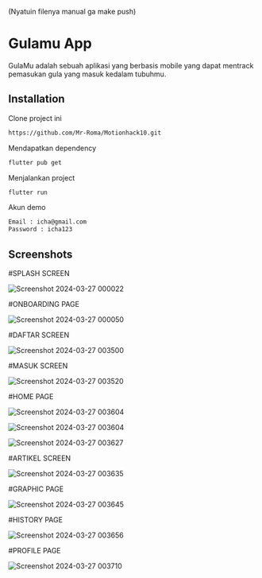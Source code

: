 (Nyatuin filenya manual ga make push)
# Gulamu App

GulaMu adalah sebuah aplikasi yang berbasis mobile yang dapat mentrack pemasukan gula yang masuk kedalam tubuhmu.

## Installation

Clone project ini

```bash
https://github.com/Mr-Roma/Motionhack10.git
```

Mendapatkan dependency

```bash
flutter pub get
```

Menjalankan project

```bash
flutter run
```

Akun demo

```bash
Email : icha@gmail.com
Password : icha123
```

## Screenshots

#SPLASH SCREEN

![Screenshot 2024-03-27 000022](https://github.com/Mr-Roma/Motionhack10/assets/114415380/ccbcd8d2-c713-42d1-8c69-94ccb8229bea)

#ONBOARDING PAGE

![Screenshot 2024-03-27 000050](https://github.com/Mr-Roma/Motionhack10/assets/114415380/5ede37f1-c8e4-4b07-a0b8-03a6a3d65ae7)

#DAFTAR SCREEN

![Screenshot 2024-03-27 003500](https://github.com/Mr-Roma/Motionhack10/assets/114415380/4838e1f3-2cee-45b7-a5f9-d21b653ec120)

#MASUK SCREEN

![Screenshot 2024-03-27 003520](https://github.com/Mr-Roma/Motionhack10/assets/114415380/c2bb2587-68be-47f9-82cd-63f32daeaa9b)

#HOME PAGE

![Screenshot 2024-03-27 003604](https://github.com/Mr-Roma/Motionhack10/assets/114415380/eb4d7c05-c568-4d11-9feb-f5eabb08c62b)

![Screenshot 2024-03-27 003604](https://github.com/Mr-Roma/Motionhack10/assets/114415380/d64b741a-751a-403a-8a7a-19677f6e4c66)

![Screenshot 2024-03-27 003627](https://github.com/Mr-Roma/Motionhack10/assets/114415380/f886263a-fff3-4894-a410-9a6b2145817d)


#ARTIKEL SCREEN

![Screenshot 2024-03-27 003635](https://github.com/Mr-Roma/Motionhack10/assets/114415380/a8af9cd5-d384-48fc-9cbe-246b2c6d8031)

#GRAPHIC PAGE

![Screenshot 2024-03-27 003645](https://github.com/Mr-Roma/Motionhack10/assets/114415380/a0514893-39b3-41a0-8f5a-ceaf061c0aa5)

#HISTORY PAGE

![Screenshot 2024-03-27 003656](https://github.com/Mr-Roma/Motionhack10/assets/114415380/dbff1d43-94d7-46dc-b8a6-cbd83df7c7ba)


#PROFILE PAGE

![Screenshot 2024-03-27 003710](https://github.com/Mr-Roma/Motionhack10/assets/114415380/d8643733-ed18-4044-ac1e-5ce84b624bef)




















